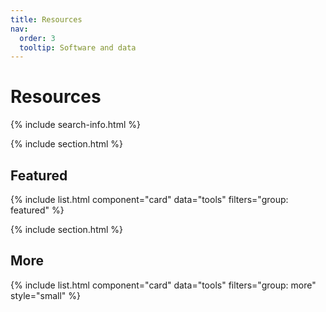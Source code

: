 ```yaml
---
title: Resources
nav:
  order: 3
  tooltip: Software and data
---
```


# <i class="fas fa-tools"></i>Resources

{% include search-info.html %}

{% include section.html %}

## Featured

{% include list.html component="card" data="tools" filters="group: featured" %}

{% include section.html %}

## More

{% include list.html component="card" data="tools" filters="group: more" style="small" %}
